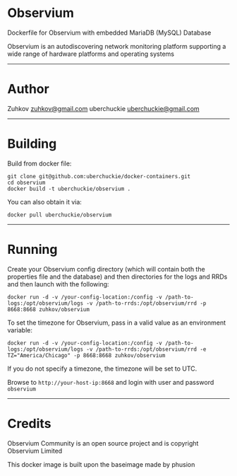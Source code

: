 Observium
====

Dockerfile for Observium with embedded MariaDB (MySQL) Database

Observium is an autodiscovering network monitoring platform supporting a wide range of hardware platforms and operating systems

---
Author
===

Zuhkov <zuhkov@gmail.com>
uberchuckie <uberchuckie@gmail.com>

---
Building
===

Build from docker file:

```
git clone git@github.com:uberchuckie/docker-containers.git
cd observium
docker build -t uberchuckie/observium .
```

You can also obtain it via:  

```
docker pull uberchuckie/observium
```

---
Running
===

Create your Observium config directory (which will contain both the properties file and the database) and then directories for the logs and RRDs and then launch with the following:

```
docker run -d -v /your-config-location:/config -v /path-to-logs:/opt/observium/logs -v /path-to-rrds:/opt/observium/rrd -p 8668:8668 zuhkov/observium
```
To set the timezone for Observium, pass in a valid value as an environment variable:

```
docker run -d -v /your-config-location:/config -v /path-to-logs:/opt/observium/logs -v /path-to-rrds:/opt/observium/rrd -e TZ="America/Chicago" -p 8668:8668 zuhkov/observium
```
If you do not specify a timezone, the timezone will be set to UTC.

Browse to ```http://your-host-ip:8668``` and login with user and password `observium`

---
Credits
===

Observium Community is an open source project and is copyright Observium Limited

This docker image is built upon the baseimage made by phusion
